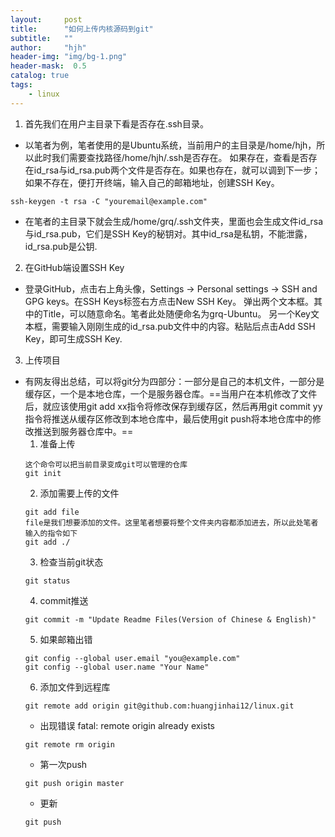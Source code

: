 ```yaml
---
layout:     post
title:      "如何上传内核源码到git"
subtitle:   ""
author:     "hjh"
header-img: "img/bg-1.png"
header-mask:  0.5
catalog: true
tags:
    - linux
---
```


1. 首先我们在用户主目录下看是否存在.ssh目录。
- 以笔者为例，笔者使用的是Ubuntu系统，当前用户的主目录是/home/hjh，所以此时我们需要查找路径/home/hjh/.ssh是否存在。
如果存在，查看是否存在id_rsa与id_rsa.pub两个文件是否存在。如果也存在，就可以调到下一步；
如果不存在，便打开终端，输入自己的邮箱地址，创建SSH Key。
```
ssh-keygen -t rsa -C "youremail@example.com"
```
- 在笔者的主目录下就会生成/home/grq/.ssh文件夹，里面也会生成文件id_rsa与id_rsa.pub，它们是SSH Key的秘钥对。其中id_rsa是私钥，不能泄露，id_rsa.pub是公钥.
2. 在GitHub端设置SSH Key
- 登录GitHub，点击右上角头像，Settings -> Personal settings -> SSH and GPG keys。在SSH Keys标签右方点击New SSH Key。
弹出两个文本框。其中的Title，可以随意命名。笔者此处随便命名为grq-Ubuntu。
另一个Key文本框，需要输入刚刚生成的id_rsa.pub文件中的内容。粘贴后点击Add SSH Key，即可生成SSH Key.
3. 上传项目
- 有网友得出总结，可以将git分为四部分：一部分是自己的本机文件，一部分是缓存区，一个是本地仓库，一个是服务器仓库。==当用户在本机修改了文件后，就应该使用git add xx指令将修改保存到缓存区，然后再用git commit yy指令将推送从缓存区修改到本地仓库中，最后使用git push将本地仓库中的修改推送到服务器仓库中。==
    1. 准备上传
    ```
    这个命令可以把当前目录变成git可以管理的仓库
    git init
    ```
    2. 添加需要上传的文件
    ```
    git add file
    file是我们想要添加的文件。这里笔者想要将整个文件夹内容都添加进去，所以此处笔者输入的指令如下
    git add ./
    ```
    3. 检查当前git状态
    ```
    git status
    ```
    4. commit推送
    ```
    git commit -m "Update Readme Files(Version of Chinese & English)"
    ```
    5. 如果邮箱出错
    ```
    git config --global user.email "you@example.com"
    git config --global user.name "Your Name"
    ```
    6. 添加文件到远程库
    ```
    git remote add origin git@github.com:huangjinhai12/linux.git
    ```
    - 出现错误 fatal: remote origin already exists
    ```
    git remote rm origin
    ```
    - 第一次push
    ```
    git push origin master
    ```
    - 更新
    ```
    git push
    ```